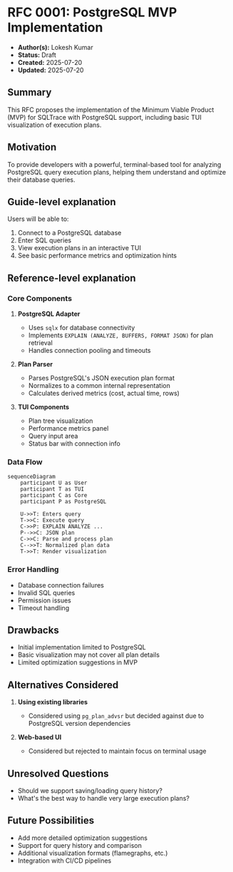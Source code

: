 # RFC 0001: PostgreSQL MVP Implementation

- **Author(s):** Lokesh Kumar
- **Status:** Draft
- **Created:** 2025-07-20
- **Updated:** 2025-07-20

## Summary

This RFC proposes the implementation of the Minimum Viable Product (MVP) for SQLTrace with PostgreSQL support, including basic TUI visualization of execution plans.

## Motivation

To provide developers with a powerful, terminal-based tool for analyzing PostgreSQL query execution plans, helping them understand and optimize their database queries.

## Guide-level explanation

Users will be able to:

1. Connect to a PostgreSQL database
2. Enter SQL queries
3. View execution plans in an interactive TUI
4. See basic performance metrics and optimization hints

## Reference-level explanation

### Core Components

1. **PostgreSQL Adapter**
   - Uses `sqlx` for database connectivity
   - Implements `EXPLAIN (ANALYZE, BUFFERS, FORMAT JSON)` for plan retrieval
   - Handles connection pooling and timeouts

2. **Plan Parser**
   - Parses PostgreSQL's JSON execution plan format
   - Normalizes to a common internal representation
   - Calculates derived metrics (cost, actual time, rows)

3. **TUI Components**
   - Plan tree visualization
   - Performance metrics panel
   - Query input area
   - Status bar with connection info

### Data Flow

```mermaid
sequenceDiagram
    participant U as User
    participant T as TUI
    participant C as Core
    participant P as PostgreSQL
    
    U->>T: Enters query
    T->>C: Execute query
    C->>P: EXPLAIN ANALYZE ...
    P-->>C: JSON plan
    C->>C: Parse and process plan
    C-->>T: Normalized plan data
    T->>T: Render visualization
```

### Error Handling

- Database connection failures
- Invalid SQL queries
- Permission issues
- Timeout handling

## Drawbacks

- Initial implementation limited to PostgreSQL
- Basic visualization may not cover all plan details
- Limited optimization suggestions in MVP

## Alternatives Considered

1. **Using existing libraries**
   - Considered using `pg_plan_advsr` but decided against due to PostgreSQL version dependencies

2. **Web-based UI**
   - Considered but rejected to maintain focus on terminal usage

## Unresolved Questions

- Should we support saving/loading query history?
- What's the best way to handle very large execution plans?

## Future Possibilities

- Add more detailed optimization suggestions
- Support for query history and comparison
- Additional visualization formats (flamegraphs, etc.)
- Integration with CI/CD pipelines
